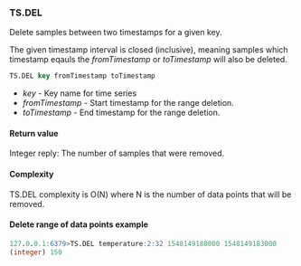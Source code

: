 ### TS.DEL

Delete samples between two timestamps for a given key.

The given timestamp interval is closed (inclusive), meaning samples which timestamp eqauls the _fromTimestamp_ or _toTimestamp_ will also be deleted.

```sql
TS.DEL key fromTimestamp toTimestamp
```

- _key_ - Key name for time series
- _fromTimestamp_ - Start timestamp for the range deletion.
- _toTimestamp_ - End timestamp for the range deletion.

#### Return value

Integer reply: The number of samples that were removed.

#### Complexity

TS.DEL complexity is O(N) where N is the number of data points that will be removed.

#### Delete range of data points example

```sql
127.0.0.1:6379>TS.DEL temperature:2:32 1548149180000 1548149183000
(integer) 150
```
